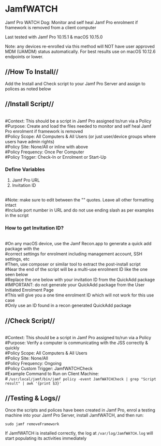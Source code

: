 # JamfWATCH

Jamf Pro WATCH Dog: Monitor and self heal Jamf Pro enrolment if framework is removed from a client computer

Last tested with Jamf Pro 10.15.1 & macOS 10.15.0

Note: any devices re-enrolled via this method will NOT have user approved MDM (UAMDM) status automatically.  For best results use on macOS 10.12.6 endpoints or lower.

## //How To Install//

Add the Install and Check script to your Jamf Pro Server and assign to polices as noted below

## //Install Script//
<br />#Context: This should be a script in Jamf Pro assigned to/run via a Policy
<br />#Purpose: Create and load the files needed to monitor and self heal Jamf Pro enrolment if framework is removed
<br />#Policy Scope: All Computers & All Users (or just user/device groups where users have admin rights)
<br />#Policy Site: None/All or inline with above
<br />#Policy Frequency: Once Per Computer
<br />#Policy Trigger: Check-In or Enrolment or Start-Up

### Define Variables

1. Jamf Pro URL
2. Invitation ID

<br />#Note: make sure to edit between the "" quotes. Leave all other formatting intact
<br />#Include port number in URL and do not use ending slash as per examples in the script

### How to get Invitation ID?

<br />#On any macOS device, use the Jamf Recon.app to generate a quick add package with the
<br />#correct settings for enrolment including management account, SSH settings, etc
<br />#Then, use composer or similar tool to extract the post-install script
<br />#Near the end of the script will be a multi-use enrolment ID like the one seen below
<br />#Replace the one below with your invitation ID from the QuickAdd package
<br />#IMPORTANT: do not generate your QuickAdd package from the User Initiated Enrolment Page
<br />#This will give you a one time enrolment ID which will not work for this use case
<br />#Only use an ID found in a recon generated QuickAdd package


## //Check Script//
<br />#Context: This should be a script in Jamf Pro assigned to/run via a Policy
<br />#Purpose: Verify a computer is communicating with the JSS correctly & quickly
<br />#Policy Scope: All Computers & All Users
<br />#Policy Site: None/All
<br />#Policy Frequency: Ongoing
<br />#Policy Custom Trigger: JamfWATCHCheck
<br />#Example Command to Run on Client Machine:
<br />#	`/usr/local/jamf/bin/jamf policy -event JamfWATCHCheck | grep "Script result" | awk '{print $3}'`

## //Testing & Logs//

Once the scripts and polices have been created in Jamf Pro, enrol a testing machine into your Jamf Pro Server, install JamfWATCH, and then run:

`sudo jamf removeFramework`

If JamfWATCH is installed correctly, the log at `/var/log/JamfWATCH.log` will start populating its activities immediately
